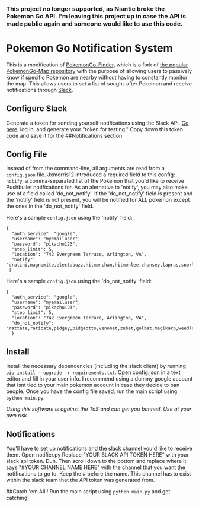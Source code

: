### This project no longer supported, as Niantic broke the Pokemon Go API.  I'm leaving this project up in case the API is made public again and someone would like to use this code.  


# Pokemon Go Notification System

This is a modification of [PokemonGo-Finder](https://github.com/jxmorris12/PokemonGo-Finder), 
which is a fork of [the popular PokemonGo-Map repository](https://github.com/AHAAAAAAA/PokemonGo-Map) 
with the purpose of allowing users to passively know if specific Pokemon are nearby without having to 
constantly monitor the map. This allows users to set a list of sought-after Pokemon and receive 
notifications through [Slack](https://slack.com/).

## Configure Slack
Generate a token for sending yourself notifications using the Slack API.  [Go here](https://api.slack.com/docs/oauth-test-tokens), log in, and generate your "token for testing."  Copy down this token code and save it for the ##Notifications section
## Config File
Instead of from the command-line, all arguments are read from a `config.json` file. Jxmorris12 introduced a required field to this config: `notify`, a comma-separated list of the Pokemon that you'd like to receive Pushbullet notifications for.
As an alernative to 'notify', you may also make use of a field called 'do_not_notify'. If the 'do_not_notify' field is present and the 'notify' field is not present, you will be notified for ALL pokemon except the ones in the 'do_not_notify' field.

Here's a sample `config.json` using the 'notify' field:

```
{
  "auth_service": "google",
  "username": "myemailuser",
  "password": "pikachu123",
  "step_limit": 5,
  "location": "742 Evergreen Terrace, Arlington, VA",
  "notify": "dratini,magnemite,electabuzz,hitmonchan,hitmonlee,chansey,lapras,snorlax,porygon,mew,mewtwo,moltres,zapdos,articuno,ditto,seel,gyarados,cubone"
 }
```

Here's a sample `config.json` using the 'do_not_notify' field:

```
{
  "auth_service": "google",
  "username": "myemailuser",
  "password": "pikachu123",
  "step_limit": 5,
  "location": "742 Evergreen Terrace, Arlington, VA",
  "do_not_notify": "rattata,raticate,pidgey,pidgeotto,venonat,zubat,golbat,magikarp,weedle,kakuna,caterpie,metapod"
  }
```

## Install

Install the necessary dependencies (including the slack client) by running `pip install --upgrade -r requirements.txt`.
Open config.json in a text editor and fill in your user info. 
 I recommend using a dummy google account that isnt tied to your main pokemon account in case they decide to ban people.
 Once you have the config file saved, run the main script using `python main.py`.

*Using this software is against the ToS and can get you banned. Use at your own risk.*

## Notifications
You'll have to set up notifications and the slack channel you'd like to receive them.
 Open notifier.py
Replace "YOUR SLACK API TOKEN HERE" with your slack api token. Duh. 
 Then scroll down to the bottom and replace where it says "#YOUR CHANNEL NAME HERE"  with the channel that you want the 
notifications to go to. Keep the # before the name.  This channel has to exist within the slack team that the API token 
was generated from.  

##Catch 'em All!!
Run the main script using `python main.py` and get catching!
 

